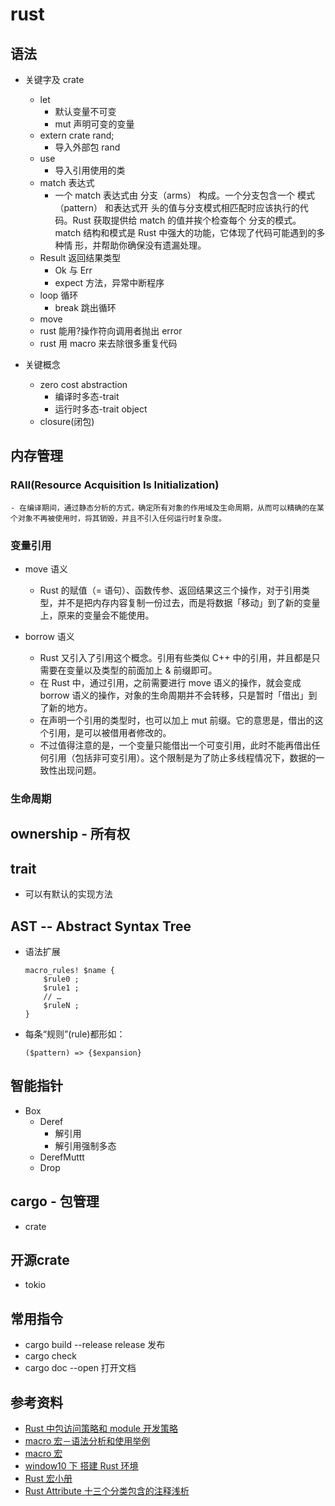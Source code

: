 # rust

## 语法

- 关键字及 crate

  - let
    - 默认变量不可变
    - mut 声明可变的变量
  - extern crate rand;
    - 导入外部包 rand
  - use
    - 导入引用使用的类
  - match 表达式
    - 一个 match 表达式由 分支（arms） 构成。一个分支包含一个 模式（pattern） 和表达式开
      头的值与分支模式相匹配时应该执行的代码。Rust 获取提供给 match 的值并挨个检查每个
      分支的模式。 match 结构和模式是 Rust 中强大的功能，它体现了代码可能遇到的多种情
      形，并帮助你确保没有遗漏处理。
  - Result 返回结果类型
    - Ok 与 Err
    - expect 方法，异常中断程序
  - loop 循环
    - break 跳出循环
  - move
  - rust 能用?操作符向调用者抛出 error
  - rust 用 macro 来去除很多重复代码

- 关键概念
  - zero cost abstraction
    - 编译时多态-trait
    - 运行时多态-trait object
  - closure(闭包)

## 内存管理

### RAII(Resource Acquisition Is Initialization)

    - 在编译期间，通过静态分析的方式，确定所有对象的作用域及生命周期，从而可以精确的在某个对象不再被使用时，将其销毁，并且不引入任何运行时复杂度。

### 变量引用

- move 语义

  - Rust 的赋值（= 语句）、函数传参、返回结果这三个操作，对于引用类型，并不是把内存内容复制一份过去，而是将数据「移动」到了新的变量上，原来的变量会不能使用。

- borrow 语义

  - Rust 又引入了引用这个概念。引用有些类似 C++ 中的引用，并且都是只需要在变量以及类型的前面加上 & 前缀即可。
  - 在 Rust 中，通过引用，之前需要进行 move 语义的操作，就会变成 borrow 语义的操作，对象的生命周期并不会转移，只是暂时「借出」到了新的地方。
  - 在声明一个引用的类型时，也可以加上 mut 前缀。它的意思是，借出的这个引用，是可以被借用者修改的。
  - 不过值得注意的是，一个变量只能借出一个可变引用，此时不能再借出任何引用（包括非可变引用）。这个限制是为了防止多线程情况下，数据的一致性出现问题。

### 生命周期

## ownership - 所有权

## trait

- 可以有默认的实现方法

## AST -- Abstract Syntax Tree

- 语法扩展

  ```micro
  macro_rules! $name {
      $rule0 ;
      $rule1 ;
      // …
      $ruleN ;
  }
  ```

- 每条“规则”(rule)都形如：

  ```
  ($pattern) => {$expansion}
  ```

## 智能指针

- Box
  - Deref
    - 解引用
    - 解引用强制多态
  - DerefMuttt
  - Drop

## cargo - 包管理

- crate

## 开源crate

- tokio

## 常用指令

- cargo build --release release 发布
- cargo check
- cargo doc --open 打开文档

## 参考资料

- [Rust 中包访问策略和 module 开发策略](https://blog.csdn.net/teamlet/article/details/50917512)
- [macro 宏－语法分析和使用举例](https://blog.csdn.net/teamlet/article/details/50974458)
- [macro 宏](https://blog.csdn.net/m0_37696990/article/details/83210832)
- [window10 下 搭建 Rust 环境](https://kelvin.mbioq.com/mip/building-rust-environment-under-window10)
- [Rust 宏小册](http://blog.luxko.site/tlborm-chinese/book/README.html)
- [Rust Attribute 十三个分类包含的注释浅析](https://www.2cto.com/kf/201603/494586.html)
